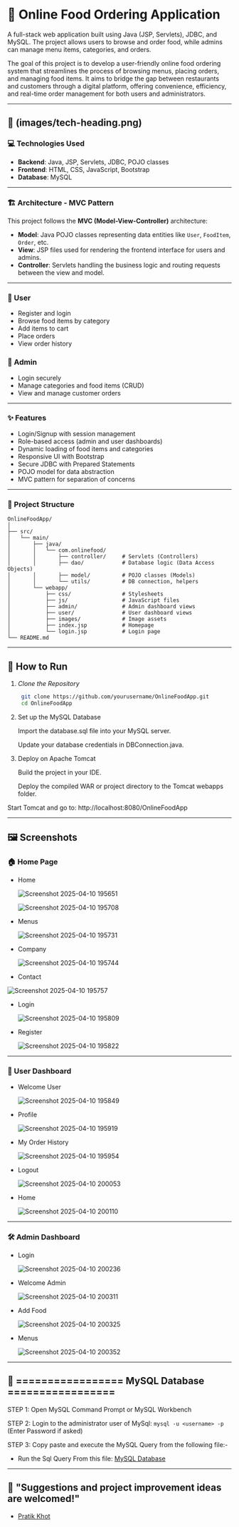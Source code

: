 # 🍔 Online Food Ordering Application

A full-stack web application built using Java (JSP, Servlets), JDBC, and MySQL. The project allows users to browse and order food, while admins can manage menu items, categories, and orders.

The goal of this project is to develop a user-friendly online food ordering system that streamlines the process of browsing menus, placing orders, and managing food items. It aims to bridge the gap between restaurants and customers through a digital platform, offering convenience, efficiency, and real-time order management for both users and administrators.

---

## 🧰 (images/tech-heading.png)

### 💻 Technologies Used

- **Backend**: Java, JSP, Servlets, JDBC, POJO classes  
- **Frontend**: HTML, CSS, JavaScript, Bootstrap  
- **Database**: MySQL  

---

### 🏗️ Architecture - MVC Pattern

This project follows the **MVC (Model-View-Controller)** architecture:

- **Model**: Java POJO classes representing data entities like `User`, `FoodItem`, `Order`, etc.  
- **View**: JSP files used for rendering the frontend interface for users and admins.  
- **Controller**: Servlets handling the business logic and routing requests between the view and model.  

---

### 👤 User

- Register and login  
- Browse food items by category  
- Add items to cart  
- Place orders  
- View order history  

### 🔐 Admin

- Login securely  
- Manage categories and food items (CRUD)  
- View and manage customer orders  

---

### ✨ Features

- Login/Signup with session management  
- Role-based access (admin and user dashboards)  
- Dynamic loading of food items and categories  
- Responsive UI with Bootstrap  
- Secure JDBC with Prepared Statements  
- POJO model for data abstraction  
- MVC pattern for separation of concerns  

---

### 📁 Project Structure

```
OnlineFoodApp/
│
├── src/
│   └── main/
│       ├── java/
│       │   └── com.onlinefood/
│       │       ├── controller/     # Servlets (Controllers)
│       │       ├── dao/            # Database logic (Data Access Objects)
│       │       ├── model/          # POJO classes (Models)
│       │       └── utils/          # DB connection, helpers
│       └── webapp/
│           ├── css/                # Stylesheets
│           ├── js/                 # JavaScript files
│           ├── admin/              # Admin dashboard views
│           ├── user/               # User dashboard views
│           ├── images/             # Image assets
│           ├── index.jsp           # Homepage
│           └── login.jsp           # Login page
└── README.md
```

---

## 🚀 How to Run

1. *Clone the Repository*
   ```bash
    git clone https://github.com/yourusername/OnlineFoodApp.git
    cd OnlineFoodApp

2. Set up the MySQL Database

     Import the database.sql file into your MySQL server.

     Update your database credentials in DBConnection.java.

3. Deploy on Apache Tomcat

    Build the project in your IDE.

    Deploy the compiled WAR or project directory to the Tomcat webapps folder.

Start Tomcat and go to:
http://localhost:8080/OnlineFoodApp

---

## 🖼️ Screenshots

### 🏠 Home Page

- Home
  
  ![Screenshot 2025-04-10 195651](https://github.com/user-attachments/assets/1f7773b1-c231-40cc-96d3-c397a943abb9)

  ![Screenshot 2025-04-10 195708](https://github.com/user-attachments/assets/417461f9-dce6-4f46-8dbc-c116fe5d31b0)

- Menus
  
  ![Screenshot 2025-04-10 195731](https://github.com/user-attachments/assets/c23a48cf-1479-4cd5-850e-606f870ca034)

- Company
  
  ![Screenshot 2025-04-10 195744](https://github.com/user-attachments/assets/54a744d2-75d0-4568-a3bb-3e43d13d3b86)

 - Contact
   
  ![Screenshot 2025-04-10 195757](https://github.com/user-attachments/assets/0ecf3c85-1703-4456-8d2d-c2a83312fa43)

- Login
  
  ![Screenshot 2025-04-10 195809](https://github.com/user-attachments/assets/edf240ca-98c1-4698-8508-fbd6bab66995)

- Register
  
  ![Screenshot 2025-04-10 195822](https://github.com/user-attachments/assets/a3f86263-7a20-40c3-8bac-5cea0adbb492)

---

### 👥 User Dashboard

- Welcome User
  
  ![Screenshot 2025-04-10 195849](https://github.com/user-attachments/assets/050dbcb5-be8d-4c5b-a838-5ea630841f06)

- Profile

  ![Screenshot 2025-04-10 195919](https://github.com/user-attachments/assets/2130109f-6a70-4a45-ac80-a50e4e972946)

- My Order History
  
  ![Screenshot 2025-04-10 195954](https://github.com/user-attachments/assets/b7375e2e-3779-419e-92f9-ac6759901dc8)

- Logout
  
  ![Screenshot 2025-04-10 200053](https://github.com/user-attachments/assets/76135987-a708-4094-b1ab-089f189f5412)

- Home
  
  ![Screenshot 2025-04-10 200110](https://github.com/user-attachments/assets/2c8714f4-ca70-4fde-9421-1f7ef9aa7df2)

---

### 🛠️ Admin Dashboard

- Login
  
  ![Screenshot 2025-04-10 200236](https://github.com/user-attachments/assets/368f13e0-ebac-42ea-85b1-ffd921758510)

- Welcome Admin
  
  ![Screenshot 2025-04-10 200311](https://github.com/user-attachments/assets/9d7d6816-7d82-46fb-b0e9-8adedd6d6602)

- Add Food 

  ![Screenshot 2025-04-10 200325](https://github.com/user-attachments/assets/4b162214-e7ca-4c49-a39e-83ed9051fecd)

- Menus
  
  ![Screenshot 2025-04-10 200352](https://github.com/user-attachments/assets/6c5bd5af-9d8d-4a6a-a4a2-85ba636f548f)
  
---

## 🍚 ================= MySQL Database =================

 STEP 1: Open MySQL Command Prompt or MySQL Workbench

 STEP 2: Login to the administrator user of MySql:
	 ```mysql -u <username> -p``` (Enter Password if asked)

 STEP 3: Copy paste and execute the MySQL Query from the following file:-
 - Run the Sql Query From this file: [MySQL Database](https://github.com/pratikkhot100/Online-Food_Application/blob/main/mysql_database.sql) 

---

## 📌 "Suggestions and project improvement ideas are welcomed!"

- [Pratik Khot](https://github.com/pratikkhot100) 
